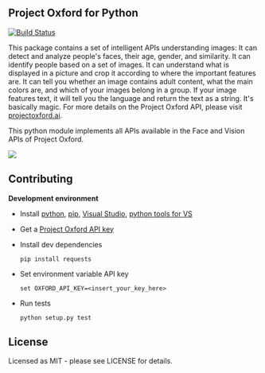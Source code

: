 ## Project Oxford for Python
[![Build Status](https://travis-ci.org/scsouthw/project-oxford-python.svg?branch=master)](https://travis-ci.org/scsouthw/project-oxford-python)

This package contains a set of intelligent APIs understanding images: It can detect and analyze people's faces, their age, gender, and similarity. It can identify people based on a set of images. It can understand what is displayed in a picture and crop it according to where the important features are. It can tell you whether an image contains adult content, what the main colors are, and which of your images belong in a group. If your image features text, it will tell you the language and return the text as a string. It's basically magic. For more details on the Project Oxford API, please visit [projectoxford.ai](projectoxford.ai/demo/face#detection).

This python module implements all APIs available in the Face and Vision APIs of Project Oxford.

![](https://i.imgur.com/Zrsnhd3.jpg)

## Contributing
**Development environment**

* Install [python](https://www.python.org/downloads/), [pip](http://pip.readthedocs.org/en/stable/installing/), [Visual Studio](https://www.visualstudio.com/en-us/visual-studio-homepage-vs.aspx), [python tools for VS](https://www.visualstudio.com/en-us/features/python-vs.aspx)

* Get a [Project Oxford API key](https://www.projectoxford.ai/)

* Install dev dependencies
    
    ```
    pip install requests
    ```
* Set environment variable API key
    
    ```
    set OXFORD_API_KEY=<insert_your_key_here>
    ```
* Run tests
    
    ```
    python setup.py test
    ```

## License
Licensed as MIT - please see LICENSE for details.
